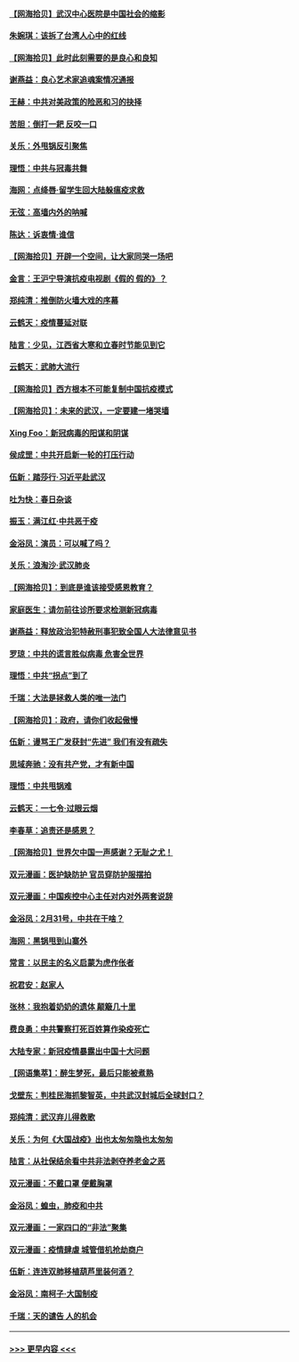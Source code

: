#### [【网海拾贝】武汉中心医院是中国社会的缩影](../pages/nsc993/n11946574.md?t=03181202) 
#### [朱婉琪：该拆了台湾人心中的红线](../pages/nsc993/n11946959.md?t=03181202) 
#### [【网海拾贝】此时此刻需要的是良心和良知](../pages/nsc993/n11945471.md?t=03181202) 
#### [谢燕益：良心艺术家追魂案情况通报](../pages/nsc993/n11945327.md?t=03181202) 
#### [王赫：中共对美政策的险恶和习的抉择](../pages/nsc993/n11944942.md?t=03181202) 
#### [苦胆：倒打一耙 反咬一口](../pages/nsc993/n11944542.md?t=03181202) 
#### [关乐：外甩锅反引聚焦](../pages/nsc993/n11944211.md?t=03181202) 
#### [理悟：中共与冠毒共舞](../pages/nsc993/n11944197.md?t=03181202) 
#### [海网：点绛唇‧留学生回大陆躲瘟疫求救](../pages/nsc993/n11944043.md?t=03181202) 
#### [无弦：高墙内外的呐喊](../pages/nsc993/n11943684.md?t=03181202) 
#### [陈达：诉衷情·谁信](../pages/nsc993/n11942899.md?t=03181202) 
#### [【网海拾贝】开辟一个空间，让大家同哭一场吧](../pages/nsc993/n11942165.md?t=03181202) 
#### [金言：王沪宁导演抗疫电视剧《假的 假的》？](../pages/nsc993/n11941510.md?t=03181202) 
#### [郑纯清：推倒防火墙大戏的序幕](../pages/nsc993/n11940838.md?t=03181202) 
#### [云鹤天：疫情蔓延对联](../pages/nsc993/n11940579.md?t=03181202) 
#### [陆言：少见，江西省大寒和立春时节能见到它](../pages/nsc993/n11939983.md?t=03181202) 
#### [云鹤天：武肺大流行](../pages/nsc993/n11939902.md?t=03181202) 
#### [【网海拾贝】西方根本不可能复制中国抗疫模式](../pages/nsc993/n11939725.md?t=03181202) 
#### [【网海拾贝】：未来的武汉，一定要建一堵哭墙](../pages/nsc993/n11938684.md?t=03181202) 
#### [Xing Foo：新冠病毒的阳谋和阴谋](../pages/nsc993/n11936086.md?t=03181202) 
#### [侯成罡：中共开启新一轮的打压行动](../pages/nsc993/n11935730.md?t=03181202) 
#### [伍新：踏莎行‧习近平赴武汉](../pages/nsc993/n11935157.md?t=03181202) 
#### [吐为快：春日杂谈](../pages/nsc993/n11934776.md?t=03181202) 
#### [振玉：满江红‧中共恶于疫](../pages/nsc993/n11934647.md?t=03181202) 
#### [金浴凤：演员：可以喊了吗？](../pages/nsc993/n11934602.md?t=03181202) 
#### [关乐：浪淘沙·武汉肺炎](../pages/nsc993/n11931792.md?t=03181202) 
#### [【网海拾贝】：到底是谁该接受感恩教育？](../pages/nsc993/n11931552.md?t=03181202) 
#### [家庭医生：请勿前往诊所要求检测新冠病毒](../pages/nsc993/n11929190.md?t=03181202) 
#### [谢燕益：释放政治犯特赦刑事犯致全国人大法律意见书](../pages/nsc993/n11928978.md?t=03181202) 
#### [罗琼：中共的谎言胜似病毒 危害全世界](../pages/nsc993/n11922636.md?t=03181202) 
#### [理悟：中共“拐点”到了](../pages/nsc993/n11928496.md?t=03181202) 
#### [千瑞：大法是拯救人类的唯一法门](../pages/nsc993/n11927637.md?t=03181202) 
#### [【网海拾贝】：政府，请你们收起傲慢](../pages/nsc993/n11926932.md?t=03181202) 
#### [伍新：谩骂王广发获封“先进” 我们有没有疏失](../pages/nsc993/n11926101.md?t=03181202) 
#### [思域奔驰：没有共产党，才有新中国](../pages/nsc993/n11926058.md?t=03181202) 
#### [理悟：中共甩锅难](../pages/nsc993/n11925355.md?t=03181202) 
#### [云鹤天：一七令·过眼云烟](../pages/nsc993/n11925284.md?t=03181202) 
#### [李春草：追责还是感恩？](../pages/nsc993/n11925274.md?t=03181202) 
#### [【网海拾贝】世界欠中国一声感谢？无耻之尤！](../pages/nsc993/n11925239.md?t=03181202) 
#### [双元漫画：医护缺防护 官员穿防护服摆拍](../pages/nsc993/n11923899.md?t=03181202) 
#### [双元漫画：中国疾控中心主任对内对外两套说辞](../pages/nsc993/n11921994.md?t=03181202) 
#### [金浴凤：2月31号，中共在干啥？](../pages/nsc993/n11922706.md?t=03181202) 
#### [海网：黑锅甩到山寨外](../pages/nsc993/n11922688.md?t=03181202) 
#### [常言：以民主的名义启蒙为虎作伥者](../pages/nsc993/n11922217.md?t=03181202) 
#### [祝君安：赵家人](../pages/nsc993/n11922209.md?t=03181202) 
#### [张林：我抱着奶奶的遗体 颠簸几十里](../pages/nsc993/n11920945.md?t=03181202) 
#### [费良勇：中共警察打死百姓算作染疫死亡](../pages/nsc993/n11919264.md?t=03181202) 
#### [大陆专家：新冠疫情暴露出中国十大问题](../pages/nsc993/n11919187.md?t=03181202) 
#### [【网语集萃】：醉生梦死，最后只能被煮熟](../pages/nsc993/n11918994.md?t=03181202) 
#### [戈壁东：判桂民海抓黎智英，中共武汉封城后全球封口？](../pages/nsc993/n11917982.md?t=03181202) 
#### [郑纯清：武汉弃儿得救歌](../pages/nsc993/n11917881.md?t=03181202) 
#### [关乐：为何《大国战疫》出也太匆匆隐也太匆匆](../pages/nsc993/n11917792.md?t=03181202) 
#### [陆言：从社保结余看中共非法剥夺养老金之恶](../pages/nsc993/n11917084.md?t=03181202) 
#### [双元漫画：不戴口罩 便戴胸罩](../pages/nsc993/n11916447.md?t=03181202) 
#### [金浴凤：蝗虫，肺疫和中共](../pages/nsc993/n11916904.md?t=03181202) 
#### [双元漫画：一家四口的“非法”聚集](../pages/nsc993/n11916378.md?t=03181202) 
#### [双元漫画：疫情肆虐 城管借机抢劫商户](../pages/nsc993/n11916310.md?t=03181202) 
#### [伍新：连连双肺移植葫芦里装何酒？](../pages/nsc993/n11913667.md?t=03181202) 
#### [金浴凤：南柯子·大国制疫](../pages/nsc993/n11913657.md?t=03181202) 
#### [千瑞：天的谴告  人的机会](../pages/nsc993/n11913309.md?t=03181202) 

----
#### [ >>> 更早内容 <<< ](../indexes/nsc993-earlier.md)

